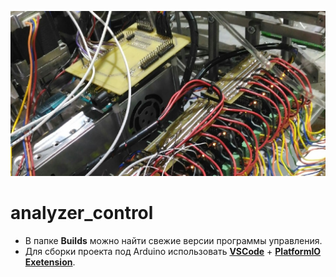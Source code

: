 ![analyzer control tool](https://github.com/tarasradio/analyzer_control/blob/master/preview.jpg)
# analyzer_control
- В папке **Builds** можно найти свежие версии программы управления.
- Для сборки проекта под Arduino использовать [**VSCode**](https://code.visualstudio.com/download) + [**PlatformIO Exetension**](https://docs.platformio.org/en/latest/).
